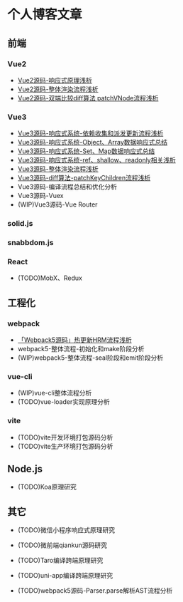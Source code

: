 # 个人博客文章

## 前端
### Vue2
- [Vue2源码-响应式原理浅析](https://juejin.cn/post/7179389498860503099)
- [Vue2源码-整体渲染流程浅析](https://juejin.cn/post/7179782616776704060)
- [Vue2源码-双端比较diff算法 patchVNode流程浅析](https://juejin.cn/post/7181693272710971447)

### Vue3
- [Vue3源码-响应式系统-依赖收集和派发更新流程浅析](https://juejin.cn/post/7177613948907159607)
- [Vue3源码-响应式系统-Object、Array数据响应式总结](https://juejin.cn/post/7176490314419421239)
- [Vue3源码-响应式系统-Set、Map数据响应式总结](https://juejin.cn/post/7176681565051682873)
- [Vue3源码-响应式系统-ref、shallow、readonly相关浅析](https://juejin.cn/post/7177178450287919162)
- [Vue3源码-整体渲染流程浅析](https://juejin.cn/post/7179851550943084603)
- [Vue3源码-diff算法-patchKeyChildren流程浅析](https://juejin.cn/post/7179469444945543229)
- Vue3源码-编译流程总结和优化分析
- Vue3源码-Vuex
- (WIP)Vue3源码-Vue Router

### solid.js
### snabbdom.js
### React
- (TODO)MobX、Redux

## 工程化
### webpack
- [「Webpack5源码」热更新HRM流程浅析](https://juejin.cn/post/7182087193958023226)
- webpack5-整体流程-初始化和make阶段分析
- (WIP)webpack5-整体流程-seal阶段和emit阶段分析

### vue-cli
- (WIP)vue-cli整体流程分析
- (TODO)vue-loader实现原理分析

### vite
- (TODO)vite开发环境打包源码分析
- (TODO)vite生产环境打包源码分析

## Node.js
- (TODO)Koa原理研究

## 其它
- (TODO)微信小程序响应式原理研究
- (TODO)微前端qiankun源码研究
- (TODO)Taro编译跨端原理研究
- (TODO)uni-app编译跨端原理研究

- (TODO)webpack5源码-Parser.parse解析AST流程分析








